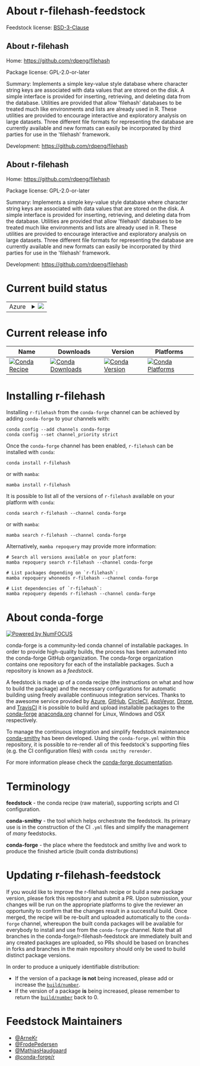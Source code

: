 About r-filehash-feedstock
==========================

Feedstock license: [BSD-3-Clause](https://github.com/conda-forge/r-filehash-feedstock/blob/main/LICENSE.txt)


About r-filehash
----------------

Home: https://github.com/rdpeng/filehash

Package license: GPL-2.0-or-later

Summary: Implements a simple key-value style database where character string keys are associated with data values that are stored on the disk. A simple interface is provided for inserting, retrieving, and deleting data from the database. Utilities are provided that allow 'filehash' databases to be treated much like environments and lists are already used in R. These utilities are provided to encourage interactive and exploratory analysis on large datasets. Three different file formats for representing the database are currently available and new formats can easily be incorporated by third parties for use in the 'filehash' framework.

Development: https://github.com/rdpeng/filehash

About r-filehash
----------------

Home: https://github.com/rdpeng/filehash

Package license: GPL-2.0-or-later

Summary: Implements a simple key-value style database where character string keys are associated with data values that are stored on the disk. A simple interface is provided for inserting, retrieving, and deleting data from the database. Utilities are provided that allow 'filehash' databases to be treated much like environments and lists are already used in R. These utilities are provided to encourage interactive and exploratory analysis on large datasets. Three different file formats for representing the database are currently available and new formats can easily be incorporated by third parties for use in the 'filehash' framework.

Development: https://github.com/rdpeng/filehash

Current build status
====================


<table>
    
  <tr>
    <td>Azure</td>
    <td>
      <details>
        <summary>
          <a href="https://dev.azure.com/conda-forge/feedstock-builds/_build/latest?definitionId=1134&branchName=main">
            <img src="https://dev.azure.com/conda-forge/feedstock-builds/_apis/build/status/r-filehash-feedstock?branchName=main">
          </a>
        </summary>
        <table>
          <thead><tr><th>Variant</th><th>Status</th></tr></thead>
          <tbody><tr>
              <td>linux_64_r_base4.3</td>
              <td>
                <a href="https://dev.azure.com/conda-forge/feedstock-builds/_build/latest?definitionId=1134&branchName=main">
                  <img src="https://dev.azure.com/conda-forge/feedstock-builds/_apis/build/status/r-filehash-feedstock?branchName=main&jobName=linux&configuration=linux%20linux_64_r_base4.3" alt="variant">
                </a>
              </td>
            </tr><tr>
              <td>linux_64_r_base4.4</td>
              <td>
                <a href="https://dev.azure.com/conda-forge/feedstock-builds/_build/latest?definitionId=1134&branchName=main">
                  <img src="https://dev.azure.com/conda-forge/feedstock-builds/_apis/build/status/r-filehash-feedstock?branchName=main&jobName=linux&configuration=linux%20linux_64_r_base4.4" alt="variant">
                </a>
              </td>
            </tr><tr>
              <td>osx_64_r_base4.3</td>
              <td>
                <a href="https://dev.azure.com/conda-forge/feedstock-builds/_build/latest?definitionId=1134&branchName=main">
                  <img src="https://dev.azure.com/conda-forge/feedstock-builds/_apis/build/status/r-filehash-feedstock?branchName=main&jobName=osx&configuration=osx%20osx_64_r_base4.3" alt="variant">
                </a>
              </td>
            </tr><tr>
              <td>osx_64_r_base4.4</td>
              <td>
                <a href="https://dev.azure.com/conda-forge/feedstock-builds/_build/latest?definitionId=1134&branchName=main">
                  <img src="https://dev.azure.com/conda-forge/feedstock-builds/_apis/build/status/r-filehash-feedstock?branchName=main&jobName=osx&configuration=osx%20osx_64_r_base4.4" alt="variant">
                </a>
              </td>
            </tr><tr>
              <td>win_64_r_base4.3</td>
              <td>
                <a href="https://dev.azure.com/conda-forge/feedstock-builds/_build/latest?definitionId=1134&branchName=main">
                  <img src="https://dev.azure.com/conda-forge/feedstock-builds/_apis/build/status/r-filehash-feedstock?branchName=main&jobName=win&configuration=win%20win_64_r_base4.3" alt="variant">
                </a>
              </td>
            </tr><tr>
              <td>win_64_r_base4.4</td>
              <td>
                <a href="https://dev.azure.com/conda-forge/feedstock-builds/_build/latest?definitionId=1134&branchName=main">
                  <img src="https://dev.azure.com/conda-forge/feedstock-builds/_apis/build/status/r-filehash-feedstock?branchName=main&jobName=win&configuration=win%20win_64_r_base4.4" alt="variant">
                </a>
              </td>
            </tr>
          </tbody>
        </table>
      </details>
    </td>
  </tr>
</table>

Current release info
====================

| Name | Downloads | Version | Platforms |
| --- | --- | --- | --- |
| [![Conda Recipe](https://img.shields.io/badge/recipe-r--filehash-green.svg)](https://anaconda.org/conda-forge/r-filehash) | [![Conda Downloads](https://img.shields.io/conda/dn/conda-forge/r-filehash.svg)](https://anaconda.org/conda-forge/r-filehash) | [![Conda Version](https://img.shields.io/conda/vn/conda-forge/r-filehash.svg)](https://anaconda.org/conda-forge/r-filehash) | [![Conda Platforms](https://img.shields.io/conda/pn/conda-forge/r-filehash.svg)](https://anaconda.org/conda-forge/r-filehash) |

Installing r-filehash
=====================

Installing `r-filehash` from the `conda-forge` channel can be achieved by adding `conda-forge` to your channels with:

```
conda config --add channels conda-forge
conda config --set channel_priority strict
```

Once the `conda-forge` channel has been enabled, `r-filehash` can be installed with `conda`:

```
conda install r-filehash
```

or with `mamba`:

```
mamba install r-filehash
```

It is possible to list all of the versions of `r-filehash` available on your platform with `conda`:

```
conda search r-filehash --channel conda-forge
```

or with `mamba`:

```
mamba search r-filehash --channel conda-forge
```

Alternatively, `mamba repoquery` may provide more information:

```
# Search all versions available on your platform:
mamba repoquery search r-filehash --channel conda-forge

# List packages depending on `r-filehash`:
mamba repoquery whoneeds r-filehash --channel conda-forge

# List dependencies of `r-filehash`:
mamba repoquery depends r-filehash --channel conda-forge
```


About conda-forge
=================

[![Powered by
NumFOCUS](https://img.shields.io/badge/powered%20by-NumFOCUS-orange.svg?style=flat&colorA=E1523D&colorB=007D8A)](https://numfocus.org)

conda-forge is a community-led conda channel of installable packages.
In order to provide high-quality builds, the process has been automated into the
conda-forge GitHub organization. The conda-forge organization contains one repository
for each of the installable packages. Such a repository is known as a *feedstock*.

A feedstock is made up of a conda recipe (the instructions on what and how to build
the package) and the necessary configurations for automatic building using freely
available continuous integration services. Thanks to the awesome service provided by
[Azure](https://azure.microsoft.com/en-us/services/devops/), [GitHub](https://github.com/),
[CircleCI](https://circleci.com/), [AppVeyor](https://www.appveyor.com/),
[Drone](https://cloud.drone.io/welcome), and [TravisCI](https://travis-ci.com/)
it is possible to build and upload installable packages to the
[conda-forge](https://anaconda.org/conda-forge) [anaconda.org](https://anaconda.org/)
channel for Linux, Windows and OSX respectively.

To manage the continuous integration and simplify feedstock maintenance
[conda-smithy](https://github.com/conda-forge/conda-smithy) has been developed.
Using the ``conda-forge.yml`` within this repository, it is possible to re-render all of
this feedstock's supporting files (e.g. the CI configuration files) with ``conda smithy rerender``.

For more information please check the [conda-forge documentation](https://conda-forge.org/docs/).

Terminology
===========

**feedstock** - the conda recipe (raw material), supporting scripts and CI configuration.

**conda-smithy** - the tool which helps orchestrate the feedstock.
                   Its primary use is in the construction of the CI ``.yml`` files
                   and simplify the management of *many* feedstocks.

**conda-forge** - the place where the feedstock and smithy live and work to
                  produce the finished article (built conda distributions)


Updating r-filehash-feedstock
=============================

If you would like to improve the r-filehash recipe or build a new
package version, please fork this repository and submit a PR. Upon submission,
your changes will be run on the appropriate platforms to give the reviewer an
opportunity to confirm that the changes result in a successful build. Once
merged, the recipe will be re-built and uploaded automatically to the
`conda-forge` channel, whereupon the built conda packages will be available for
everybody to install and use from the `conda-forge` channel.
Note that all branches in the conda-forge/r-filehash-feedstock are
immediately built and any created packages are uploaded, so PRs should be based
on branches in forks and branches in the main repository should only be used to
build distinct package versions.

In order to produce a uniquely identifiable distribution:
 * If the version of a package **is not** being increased, please add or increase
   the [``build/number``](https://docs.conda.io/projects/conda-build/en/latest/resources/define-metadata.html#build-number-and-string).
 * If the version of a package **is** being increased, please remember to return
   the [``build/number``](https://docs.conda.io/projects/conda-build/en/latest/resources/define-metadata.html#build-number-and-string)
   back to 0.

Feedstock Maintainers
=====================

* [@ArneKr](https://github.com/ArneKr/)
* [@FrodePedersen](https://github.com/FrodePedersen/)
* [@MathiasHaudgaard](https://github.com/MathiasHaudgaard/)
* [@conda-forge/r](https://github.com/conda-forge/r/)

